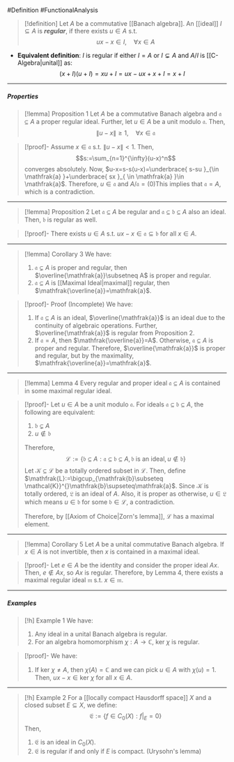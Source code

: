 #Definition #FunctionalAnalysis 
> [!definition]
> Let $A$ be a commutative [[Banach algebra]]. An [[ideal]] $I\subseteq A$ is ***regular***, if there exists $u\in A$ s.t. $$ux-x\in I,\quad\forall x\in A$$
- **Equivalent definition**: $I$ is regular if either $I=A$ or $I\subsetneq A$ and $A / I$ is [[C-Algebra|unital]] as: $$(x+I)(u+I)=xu+I=ux-ux+x+I=x+I$$
---
##### Properties
> [!lemma] Proposition 1
> Let $A$ be a commutative Banach algebra and $\mathfrak{a}\subseteq A$ a proper regular ideal. Further, let $u\in A$ be a unit modulo $\mathfrak{a}$. Then, $$\|u-x\|\geq 1,\quad \forall x\in \mathfrak{a}$$

> [!proof]-
> Assume $x\in \mathfrak{a}$ s.t. $\|u-x\|<1$. Then, $$s:=\sum_{n=1}^{\infty}(u-x)^n$$converges absolutely.  Now, $u-x=s-s(u-x)=\underbrace{ s-su }_{\in \mathfrak{a} }+\underbrace{ sx }_{ \in \mathfrak{a} }\in \mathfrak{a}$. Therefore, $u\in \mathfrak{a}$ and $A  / \mathfrak{a}= (0)$This implies that $\mathfrak{a}=A$, which is a contradiction. 
---
> [!lemma] Proposition 2
> Let $\mathfrak{a}\subseteq A$ be regular and $\mathfrak{a}\subseteq \mathfrak{b}\subseteq A$ also an ideal. Then, $\mathfrak{b}$ is regular as well. 

> [!proof]-
> There exists $u\in A$ s.t. $ux-x\in \mathfrak{a}\subseteq \mathfrak{b}$ for all $x\in A$.
---
> [!lemma] Corollary 3
> We have: 
> 1. $\mathfrak{a}\subsetneq A$ is proper and regular, then $\overline{\mathfrak{a}}\subsetneq A$ is proper and regular.
> 2. $\mathfrak{a}\subseteq A$ is [[Maximal Ideal|maximal]] regular, then $\mathfrak{\overline{a}}=\mathfrak{a}$.

> [!proof]- Proof (Incomplete)
> We have: 
> 1. If $\mathfrak{a}\subseteq A$ is an ideal, $\overline{\mathfrak{a}}$ is an ideal due to the continuity of algebraic operations. Further, $\overline{\mathfrak{a}}$ is regular from Proposition 2. 
> 2. If $\mathfrak{a}=A$, then $\mathfrak{\overline{a}}=A$. Otherwise, $\mathfrak{a}\subseteq A$ is proper and regular. Therefore, $\overline{\mathfrak{a}}$ is proper and regular, but by the maximality, $\mathfrak{\overline{a}}=\mathfrak{a}$.
---
> [!lemma] Lemma 4
> Every regular and proper ideal $\mathfrak{a}\subseteq A$ is contained in some maximal regular ideal.

> [!proof]-
> Let $u\in A$ be a unit modulo $\mathfrak{a}$. For ideals $\mathfrak{a}\subseteq \mathfrak{b}\subseteq A$, the following are equivalent:
> 1. $\mathfrak{b}\subsetneq A$
> 2. $u\notin \mathfrak{b}$
> 
> Therefore, $$\mathcal{L}:=\{ \mathfrak{b}\subseteq A:\mathfrak{a}\subseteq \mathfrak{b}\subseteq A,\mathfrak{b}\text{ is an ideal}, u\notin \mathfrak{b} \}$$Let $\mathcal{K}\subseteq \mathcal{L}$ be a totally ordered subset in $\mathcal{L}$. Then, define $\mathfrak{L}:=\bigcup_{\mathfrak{b}\subseteq \mathcal{K}}^{}\mathfrak{b}\supseteq\mathfrak{a}$. Since $\mathcal{K}$ is totally ordered, $\mathfrak{L}$ is an ideal of $A$. Also, it is proper as otherwise, $u\in \mathfrak{L}$ which means $u\in \mathfrak{b}$ for some $\mathfrak{b}\in \mathcal{L}$, a contradiction. 
> 
> Therefore, by [[Axiom of Choice|Zorn's lemma]], $\mathcal{L}$ has a maximal element. 
---
> [!lemma] Corollary 5
> Let $A$ be a unital commutative Banach algebra. If $x\in A$ is not invertible, then $x$ is contained in a maximal ideal.

> [!proof]-
> Let $e\in A$ be the identity and consider the proper ideal $Ax$. Then, $e\notin Ax$, so $Ax$ is regular. Therefore, by Lemma 4, there exists a maximal regular ideal $\mathfrak{m}$ s.t. $x\in \mathfrak{m}.$
---
##### Examples
> [!h] Example 1
> We have:
> 1. Any ideal in a unital Banach algebra is regular.
> 2. For an algebra homomorphism $\chi:A\to \mathbb{C}$, $\text{ker }\chi$ is regular. 

> [!proof]-
> We have: 
> 1. If $\text{ker } \chi\neq A$, then $\chi(A)=\mathbb{C}$ and we can pick $u\in A$ with $\chi(u)=1$. Then, $ux-x\in \text{ker }\chi$ for all $x\in A$.
---
> [!h] Example 2
> For a [[locally compact Hausdorff space]] $X$ and a closed subset $E\subseteq X$, we define: $$\mathfrak{E}:=\{ f\in C_{0}(X):f|_{E}=0 \}$$Then, 
> 1. $\mathfrak{E}$ is an ideal in $C_{0}(X)$.
> 2. $\mathfrak{E}$ is regular if and only if $E$ is compact. (Urysohn's lemma)
